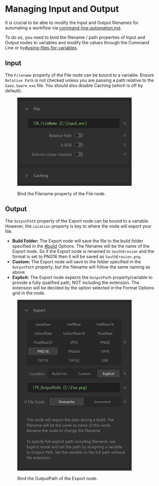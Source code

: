 # Managing Input and Output

It is crucial to be able to modify the Input and Output filenames for automating a workflow via [command-line-automation.md](command-line-automation.md "mention").

To do so, you need to bind the filename / path properties of Input and Output nodes to variables and modify the values through the Command Line or by[#using-files-for-variables](command-line-automation.md#using-files-for-variables "mention").

## Input

The `Filename` property of the File node can be bound to a variable. Ensure `Relative Path` is not checked unless you are passing a path relative to the `Gaea.Swarm.exe` file. You should also disable Caching (which is off by default).

<figure><img src="../../.gitbook/assets/image (25).png" alt="" width="375"><figcaption><p>Bind the Filename property of the File node.</p></figcaption></figure>

## Output

The `OutputPath` property of the Export node can be bound to a variable. However, the `Location` property is key to where the node will export your file.

* **Build Folder:** The Export node will save the file to the build folder specified in the [#build](../../using-gaea/build-and-export/build-options/#build "mention") Options. The filename will be the name of the Export node. So if the Export node is renamed to `SouthErosion` and the format is set to PNG16 then it will be saved as `SouthErosion.png`.
* **Custom:** The Export node will save to the folder specified in the `OutputPath` property, but the filename will follow the same naming as above.
* **Explicit:** The Export node expects the `OutputPath` property/variable to provide a fully qualified path, NOT including the extension. The extension will be decided by the option selected in the Format Options grid in the node.

<figure><img src="../../.gitbook/assets/image (24).png" alt="" width="375"><figcaption><p>Bind the OutputPath of the Export node.</p></figcaption></figure>
